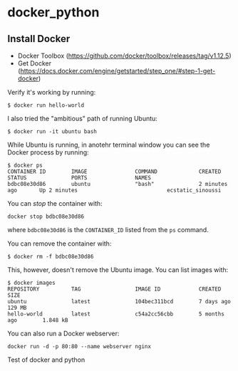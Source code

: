 # docker_python


## Install Docker

- Docker Toolbox (https://github.com/docker/toolbox/releases/tag/v1.12.5)
- Get Docker (https://docs.docker.com/engine/getstarted/step_one/#step-1-get-docker)


Verify it's working by running:

```
$ docker run hello-world
```

I also tried the "ambitious" path of running Ubuntu:

```
$ docker run -it ubuntu bash
```

While Ubuntu is running, in anotehr terminal window you can see the Docker process by running:

```
$ docker ps
CONTAINER ID        IMAGE               COMMAND             CREATED             STATUS              PORTS               NAMES
bdbc08e30d86        ubuntu              "bash"              2 minutes ago       Up 2 minutes                            ecstatic_sinoussi
```

You can *stop* the container with:

```
docker stop bdbc08e30d86
```

where `bdbc08e30d86` is the `CONTAINER_ID` listed from the `ps` command.

You can remove the container with:

```
$ docker rm -f bdbc08e30d86
```

This, however, doesn't remove the Ubuntu image. You can list images with:

```
$ docker images
REPOSITORY          TAG                 IMAGE ID            CREATED             SIZE
ubuntu              latest              104bec311bcd        7 days ago          129 MB
hello-world         latest              c54a2cc56cbb        5 months ago        1.848 kB
```


You can also run a Docker webserver:

```
docker run -d -p 80:80 --name webserver nginx
```


Test of docker and python
